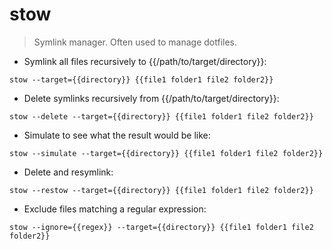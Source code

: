 # stow

> Symlink manager.
> Often used to manage dotfiles.

- Symlink all files recursively to {{/path/to/target/directory}}:

`stow --target={{directory}} {{file1 folder1 file2 folder2}}`

- Delete symlinks recursively from {{/path/to/target/directory}}:

`stow --delete --target={{directory}} {{file1 folder1 file2 folder2}}`

- Simulate to see what the result would be like:

`stow --simulate --target={{directory}} {{file1 folder1 file2 folder2}}`

- Delete and resymlink:

`stow --restow --target={{directory}} {{file1 folder1 file2 folder2}}`

- Exclude files matching a regular expression:

`stow --ignore={{regex}} --target={{directory}} {{file1 folder1 file2 folder2}}`

